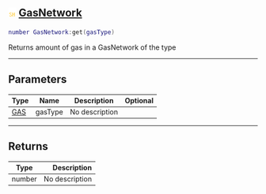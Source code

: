 ## ![shared](.gitbook/assets/shared.png) [GasNetwork](home/GasNetwork)



```lua
number GasNetwork:get(gasType)
```

Returns amount of gas in a GasNetwork of the type

------
## Parameters

| Type   | Name | Description | Optional |
| ------ | ---- | ----------- | -------: |
| [GAS](home/GAS) | gasType | No description |  |

------
## Returns

| Type   | Description |
| ------ | ----------: |
| number | No description |

